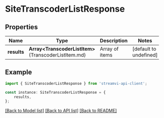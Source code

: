 # SiteTranscoderListResponse


## Properties

Name | Type | Description | Notes
------------ | ------------- | ------------- | -------------
**results** | **Array&lt;TranscoderListItem&gt;**(TranscoderListItem.md) | Array of items | [default to undefined]

## Example

```typescript
import { SiteTranscoderListResponse } from 'streamvi-api-client';

const instance: SiteTranscoderListResponse = {
    results,
};
```

[[Back to Model list]](../README.md#documentation-for-models) [[Back to API list]](../README.md#documentation-for-api-endpoints) [[Back to README]](../README.md)
